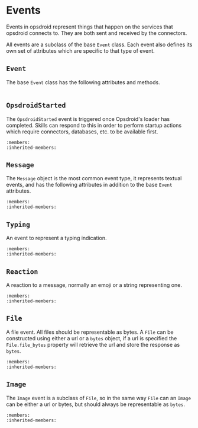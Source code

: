 # Events

Events in opsdroid represent things that happen on the services that opsdroid connects to.
They are both sent and received by the connectors.

All events are a subclass of the base `Event` class. Each event also defines its own set of attributes which are specific to that type of event.


## `Event`

The base `Event` class has the following attributes and methods.

```{autoclass} opsdroid.events.Event
```

## `OpsdroidStarted`

The `OpsdroidStarted` event is triggered once Opsdroid's loader has completed.
Skills can respond to this in order to perform startup actions which require connectors, databases, etc. to be available first.

```{autoclass} opsdroid.events.OpsdroidStarted
:members:
:inherited-members:
```

## `Message`

The `Message` object is the most common event type, it represents textual events, and has the following attributes in addition to the base `Event` attributes.

```{autoclass} opsdroid.events.Message
:members:
:inherited-members:
```

## `Typing`

An event to represent a typing indication.

```{autoclass} opsdroid.events.Typing
:members:
:inherited-members:
```

## `Reaction`

A reaction to a message, normally an emoji or a string representing one.


```{autoclass} opsdroid.events.Reaction
:members:
:inherited-members:
```

## `File`

A file event. All files should be representable as bytes. A `File` can be constructed using either a url or a `bytes` object, if a url is specified the `File.file_bytes` property will retrieve the url and store the response as `bytes`.


```{autoclass} opsdroid.events.File
:members:
:inherited-members:
```

## `Image`

The `Image` event is a subclass of `File`, so in the same way `File` can an `Image` can be either a url or bytes, but should always be representable as `bytes`.

```{autoclass} opsdroid.events.Image
:members:
:inherited-members:
```
